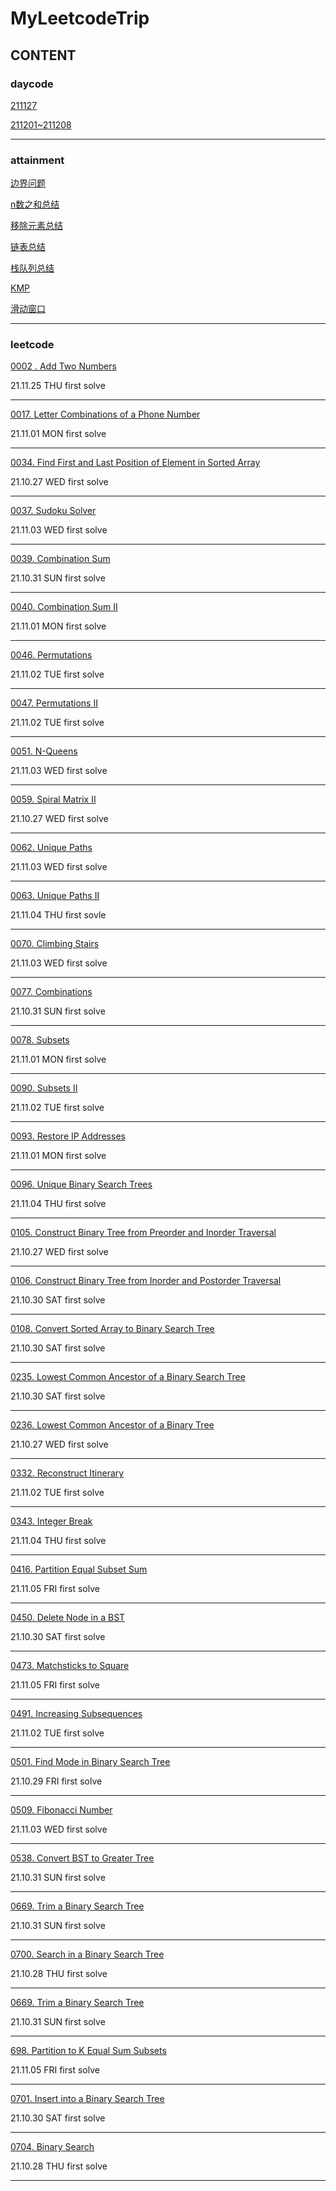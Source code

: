 # MyLeetcodeTrip



## CONTENT

### daycode

[211127](https://github.com/gg-dot/MyLeetcodeTrip/tree/master/daycode/211127)

[211201~211208](https://github.com/Bin-gao/MyLeetcodeTrip/tree/master/daycode/211201%7E2111208)

------

### attainment

[边界问题](https://github.com/gg-dot/MyLeetcodeTrip/tree/master/attainment)

[n数之和总结](https://github.com/gg-dot/MyLeetcodeTrip/tree/master/attainment/n%E6%95%B0%E4%B9%8B%E5%92%8C%E6%80%BB%E7%BB%93)

[移除元素总结](https://github.com/gg-dot/MyLeetcodeTrip/tree/master/attainment/%E7%A7%BB%E9%99%A4%E5%85%83%E7%B4%A0%E6%80%BB%E7%BB%93)

[链表总结](https://github.com/gg-dot/MyLeetcodeTrip/tree/master/attainment/%E9%93%BE%E8%A1%A8%E6%80%BB%E7%BB%93)

[栈队列总结](https://github.com/gg-dot/MyLeetcodeTrip/tree/master/attainment/%E6%A0%88%E9%98%9F%E5%88%97%E6%80%BB%E7%BB%93)

[KMP](https://github.com/gg-dot/MyLeetcodeTrip/tree/master/attainment/KMP%E5%AD%97%E7%AC%A6%E4%B8%B2%E5%8C%B9%E9%85%8D)

[滑动窗口](https://github.com/Bin-gao/MyLeetcodeTrip/tree/master/attainment/%E6%BB%91%E5%8A%A8%E7%AA%97%E5%8F%A3)

------

### leetcode

[0002 . Add Two Numbers](https://github.com/gg-dot/MyLeetcodeTrip/tree/master/0002.%20Add%20Two%20Numbers)

21.11.25 THU first solve

------

[0017. Letter Combinations of a Phone Number](https://leetcode-cn.com/problems/letter-combinations-of-a-phone-number/)

21.11.01 MON first solve

------

[0034. Find First and Last Position of Element in Sorted Array](https://github.com/gg-dot/MyLeetcodeTrip/tree/master/0034.%20Find%20First%20and%20Last%20Position%20of%20Element%20in%20Sorted%20Array)

21.10.27 WED first solve

------

[0037. Sudoku Solver](https://leetcode-cn.com/problems/sudoku-solver/)

21.11.03 WED first solve

------

[0039. Combination Sum](https://leetcode-cn.com/problems/combination-sum/)

21.10.31 SUN first solve

------

[0040. Combination Sum II](https://leetcode-cn.com/problems/combination-sum-ii/)

21.11.01 MON first solve

------

[0046. Permutations](https://leetcode-cn.com/problems/permutations/)

21.11.02 TUE first solve

------

[0047. Permutations II](https://leetcode-cn.com/problems/permutations-ii/)

21.11.02 TUE first solve

------

[0051. N-Queens](https://leetcode-cn.com/problems/n-queens/)

21.11.03 WED first solve

------

[0059. Spiral Matrix II](https://github.com/gg-dot/MyLeetcodeTrip/tree/master/0059.%20Spiral%20Matrix%20II)

21.10.27 WED first solve

------

[0062. Unique Paths](https://leetcode-cn.com/problems/unique-paths/)

21.11.03 WED first solve

------

[0063. Unique Paths II](https://leetcode-cn.com/problems/unique-paths-ii)

21.11.04 THU first sovle

------

[0070. Climbing Stairs](https://leetcode-cn.com/problems/climbing-stairs)

21.11.03 WED first solve

------

[0077. Combinations](https://leetcode-cn.com/problems/combinations/)

21.10.31 SUN first solve

------

[0078. Subsets](https://leetcode-cn.com/problems/subsets/)

21.11.01 MON first solve

------

[0090. Subsets II](https://leetcode-cn.com/problems/subsets-ii/)

21.11.02 TUE first solve

------

[0093. Restore IP Addresses](https://leetcode-cn.com/problems/restore-ip-addresses/)

21.11.01 MON first solve

------

[0096. Unique Binary Search Trees](https://leetcode-cn.com/problems/unique-binary-search-trees/)

21.11.04 THU first solve

------

[0105. Construct Binary Tree from Preorder and Inorder Traversal](https://github.com/gg-dot/MyLeetcodeTrip/tree/master/0105.%20Construct%20Binary%20Tree%20from%20Preorder%20and%20Inorder%20Traversal)

21.10.27 WED first solve

------

[0106. Construct Binary Tree from Inorder and Postorder Traversal](https://github.com/gg-dot/MyLeetcodeTrip/tree/master/0106.%20Construct%20Binary%20Tree%20from%20Inorder%20and%20Postorder%20Traversal)

21.10.30 SAT first solve

------

[0108. Convert Sorted Array to Binary Search Tree](https://github.com/gg-dot/MyLeetcodeTrip/tree/master/0108.%20Convert%20Sorted%20Array%20to%20Binary%20Search%20Tree)

21.10.30 SAT first solve

------

[0235. Lowest Common Ancestor of a Binary Search Tree](https://github.com/gg-dot/MyLeetcodeTrip/tree/master/0235.%20Lowest%20Common%20Ancestor%20of%20a%20Binary%20Search%20Tree)

21.10.30 SAT first solve

------

[0236. Lowest Common Ancestor of a Binary Tree](https://github.com/gg-dot/MyLeetcodeTrip/tree/master/0236.%20Lowest%20Common%20Ancestor%20of%20a%20Binary%20Tree)

21.10.27 WED first solve

------

[0332. Reconstruct Itinerary](https://leetcode-cn.com/problems/reconstruct-itinerary/)

21.11.02 TUE first solve

------

[0343. Integer Break](https://leetcode-cn.com/problems/integer-break/)

21.11.04 THU first solve

------

[0416. Partition Equal Subset Sum](https://leetcode-cn.com/problems/partition-equal-subset-sum/)

21.11.05 FRI first solve

------

[0450. Delete Node in a BST](https://github.com/gg-dot/MyLeetcodeTrip/tree/master/0450.%20Delete%20Node%20in%20a%20BST)

21.10.30 SAT first solve

------

[0473. Matchsticks to Square](https://leetcode-cn.com/problems/matchsticks-to-square/)

21.11.05 FRI first solve

------

[0491. Increasing Subsequences](https://leetcode-cn.com/problems/increasing-subsequences/)

21.11.02 TUE first solve

------

[0501. Find Mode in Binary Search Tree](https://github.com/gg-dot/MyLeetcodeTrip/tree/master/0501.%20Find%20Mode%20in%20Binary%20Search%20Tree)

21.10.29 FRI first solve

------

[0509. Fibonacci Number](https://leetcode-cn.com/problems/fibonacci-number/)

21.11.03 WED first solve

------

[0538. Convert BST to Greater Tree](https://github.com/gg-dot/MyLeetcodeTrip/tree/master/0538.%20Convert%20BST%20to%20Greater%20Tree)

21.10.31 SUN first solve

------

[0669. Trim a Binary Search Tree](https://github.com/gg-dot/MyLeetcodeTrip/tree/master/0669.%20Trim%20a%20Binary%20Search%20Tree)

21.10.31 SUN first solve

------

[0700. Search in a Binary Search Tree](https://github.com/gg-dot/MyLeetcodeTrip/tree/master/0700.%20Search%20in%20a%20Binary%20Search%20Tree)

21.10.28 THU first solve

------

[0669. Trim a Binary Search Tree](https://github.com/gg-dot/MyLeetcodeTrip/tree/master/0669.%20Trim%20a%20Binary%20Search%20Tree)

21.10.31 SUN first solve

------

[698. Partition to K Equal Sum Subsets](https://leetcode-cn.com/problems/partition-to-k-equal-sum-subsets/)

21.11.05 FRI first solve

------

[0701. Insert into a Binary Search Tree](https://github.com/gg-dot/MyLeetcodeTrip/tree/master/0701.%20Insert%20into%20a%20Binary%20Search%20Tree)

21.10.30 SAT first solve

------

[0704. Binary Search](https://github.com/gg-dot/MyLeetcodeTrip/tree/master/0704.%20Binary%20Search)

21.10.28 THU first solve

------





